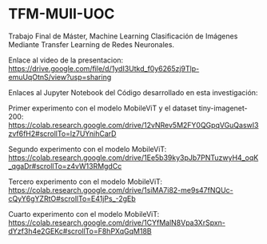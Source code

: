 # TFM-MUII-UOC
Trabajo Final de Máster, Machine Learning
Clasificación de Imágenes Mediante Transfer Learning de Redes Neuronales.

Enlace al video de la presentacion:
https://drive.google.com/file/d/1ydI3Utkd_f0y6265zj9Tlp-emuUqOtnS/view?usp=sharing

Enlaces al Jupyter Notebook del Código desarrollado en esta investigación:

Primer experimento con el modelo MobileViT y el dataset tiny-imagenet-200:
https://colab.research.google.com/drive/12vNRev5M2FY0QGpqVGuQaswI3zvf6fH2#scrollTo=lz7UYnihCarD

Segundo experimento con el modelo MobileViT:
https://colab.research.google.com/drive/1Ee5b39ky3pJb7PNTuzwyH4_oqK_qgaDr#scrollTo=z4vW13RMgdCc

Tercero experimento con el modelo MobileViT:
https://colab.research.google.com/drive/1siMA7i82-me9s47fNQUc-cQyY6gYZRtO#scrollTo=E41jPs_-2gEb

Cuarto experimento con el modelo MobileViT:
https://colab.research.google.com/drive/1CYfMalN8Vpa3XrSpxn-dYzf3h4e2GEKc#scrollTo=F8hPXqGqM18B

